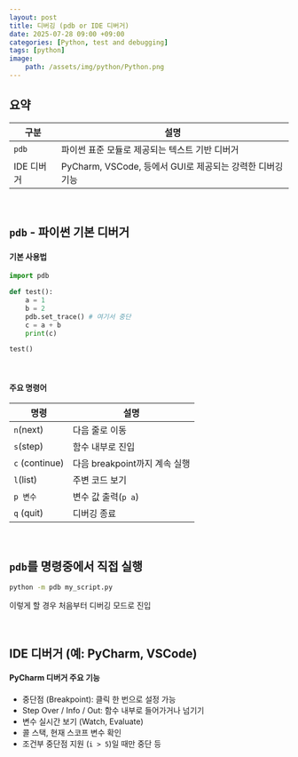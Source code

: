 ```yaml
---
layout: post
title: 디버깅 (pdb or IDE 디버거)
date: 2025-07-28 09:00 +09:00
categories: [Python, test and debugging]
tags: [python]
image:
    path: /assets/img/python/Python.png
---
```


## 요약

| 구분 | 설명 |
|-|-|
| `pdb` | 파이썬 표준 모듈로 제공되는 텍스트 기반 디버거 |
| IDE 디버거 | PyCharm, VSCode, 등에서 GUI로 제공되는 강력한 디버깅 기능 |

<br>

## `pdb` - 파이썬 기본 디버거

#### 기본 사용법

```python
import pdb

def test():
    a = 1
    b = 2
    pdb.set_trace() # 여기서 중단
    c = a + b
    print(c)

test()
```

<br>

#### 주요 명령어

| 명령 | 설명 |
|-|-|
| `n`(next) | 다음 줄로 이동 |
| `s`(step) | 함수 내부로 진입 |
| `c` (continue) | 다음 breakpoint까지 계속 실행 |
| `l`(list) | 주변 코드 보기 |
| `p 변수` | 변수 값 출력(`p a`) |
| `q` (quit) | 디버깅 종료 |


<br>

## `pdb`를 명령중에서 직접 실행

```bash
python -m pdb my_script.py
```

이렇게 할 경우 처음부터 디버깅 모드로 진입

<br>

## IDE 디버거 (예: PyCharm, VSCode)

#### PyCharm 디버거 주요 기능

- 중단점 (Breakpoint): 클릭 한 번으로 설정 가능
- Step Over / Info / Out: 함수 내부로 들어가거나 넘기기
- 변수 실시간 보기 (Watch, Evaluate)
- 콜 스택, 현재 스코프 변수 확인
- 조건부 중단점 지원 (`i > 5`)일 때만 중단 등